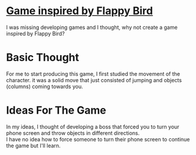 # [Game inspired by Flappy Bird](https://coming.soon)

I was missing developing games and I thought, why not create a game inspired by Flappy Bird?


# Basic Thought

For me to start producing this game, I first studied the movement of the character. it was a solid move that just consisted of jumping and objects (columns) coming towards you.


# Ideas For The Game

In my ideas, I thought of developing a boss that forced you to turn your phone screen and throw objects in different directions.<br>
I have no idea how to force someone to turn their phone screen to continue the game but I'll learn.



